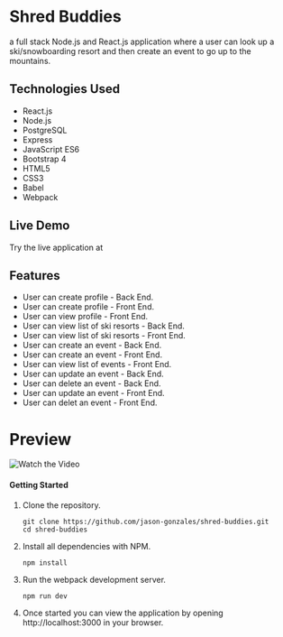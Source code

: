 # Shred Buddies
a full stack Node.js and React.js application where a user can look up a ski/snowboarding resort and then create an event to go up to the mountains.
## Technologies Used
* React.js
* Node.js
* PostgreSQL
* Express
* JavaScript ES6
* Bootstrap 4
* HTML5
* CSS3
* Babel
* Webpack
## Live Demo
Try the live application at 
## Features
* User can create profile - Back End.
* User can create profile - Front End.
* User can view profile - Front End.
* User can view list of ski resorts - Back End.
* User can view list of ski resorts - Front End.
* User can create an event - Back End.
* User can create an event - Front End.
* User can view list of events - Front End.
* User can update an event - Back End.
* User can delete an event - Back End.
* User can update an event - Front End.
* User can delet an event - Front End.
# Preview
![Watch the Video](https://github.com/jason-gonzales/shred-buddies-1/raw/main/doc-images/shred.vid.gif)

#### Getting Started

1. Clone the repository.

    ```shell
    git clone https://github.com/jason-gonzales/shred-buddies.git
    cd shred-buddies
    ```

1. Install all dependencies with NPM.

    ```shell
    npm install
    ```

1. Run the webpack development server.

    ```shell
    npm run dev
    ```

1. Once started you can view the application by opening http://localhost:3000 in your browser.
